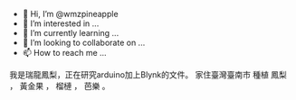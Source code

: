 - 👋 Hi, I’m @wmzpineapple
- 👀 I’m interested in ...
- 🌱 I’m currently learning ...
- 💞️ I’m looking to collaborate on ...
- 📫 How to reach me ...

<!---
wmzpineapple/wmzpineapple is a ✨ special ✨ repository because its `README.md` (this file) appears on your GitHub profile.
You can click the Preview link to take a look at your changes.
--->
我是瑞龍鳳梨，正在研究arduino加上Blynk的文件。
家住臺灣臺南市
種植 鳳梨 ， 黃金果 ， 榴槤 ， 芭樂 。
